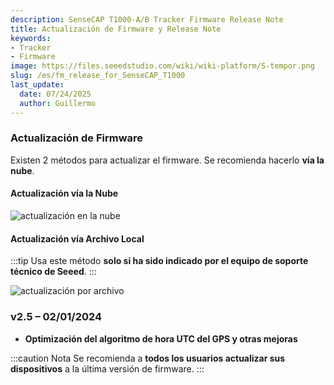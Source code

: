 ```yaml
---
description: SenseCAP T1000-A/B Tracker Firmware Release Note
title: Actualización de Firmware y Release Note
keywords:
- Tracker
- Firmware
image: https://files.seeedstudio.com/wiki/wiki-platform/S-tempor.png
slug: /es/fm_release_for_SenseCAP_T1000
last_update:
  date: 07/24/2025
  author: Guillermo
---
```


### Actualización de Firmware

Existen 2 métodos para actualizar el firmware. Se recomienda hacerlo **vía la nube**.

#### Actualización vía la Nube

<p style={{textAlign: 'center'}}><img src="https://files.seeedstudio.com/wiki/SenseCAP/Sidewalk_Kit/get-updates.png" alt="actualización en la nube" width={800} height="auto" /></p>

#### Actualización vía Archivo Local

:::tip
Usa este método **solo si ha sido indicado por el equipo de soporte técnico de Seeed**.
:::

<p style={{textAlign: 'center'}}><img src="https://files.seeedstudio.com/wiki/SenseCAP/Sidewalk_Kit/up-fiele.png" alt="actualización por archivo" width={800} height="auto" /></p>

### v2.5 – 02/01/2024

* **Optimización del algoritmo de hora UTC del GPS y otras mejoras**

:::caution Nota
Se recomienda a **todos los usuarios actualizar sus dispositivos** a la última versión de firmware.
:::
